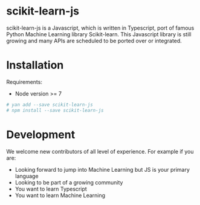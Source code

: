 # scikit-learn-js

scikit-learn-js is a Javascript, which is written in Typescript, port of 
famous Python Machine Learning library Scikit-learn. This Javascript library is
still growing and many APIs are scheduled to be ported over or integrated. 

# Installation

Requirements:

- Node version >= 7

```bash
# yan add --save scikit-learn-js
# npm install --save scikit-learn-js
```

# Development

We welcome new contributors of all level of experience. For example if you are:

- Looking forward to jump into Machine Learning but JS is your primary language
- Looking to be part of a growing community
- You want to learn Typescript
- You want to learn Machine Learning

